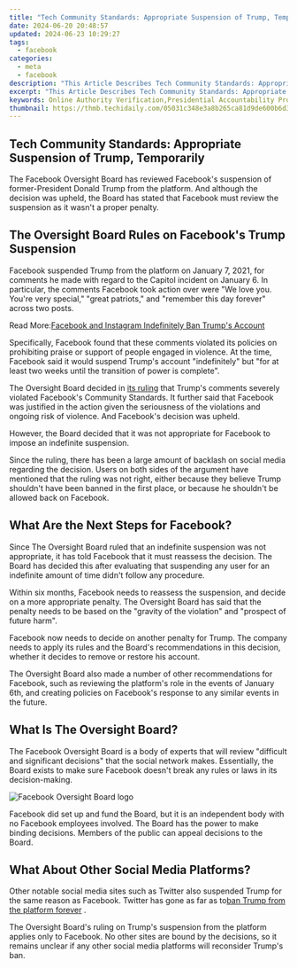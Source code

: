 ```yaml
---
title: "Tech Community Standards: Appropriate Suspension of Trump, Temporarily"
date: 2024-06-20 20:48:57
updated: 2024-06-23 10:29:27
tags:
  - facebook
categories:
  - meta
  - facebook
description: "This Article Describes Tech Community Standards: Appropriate Suspension of Trump, Temporarily"
excerpt: "This Article Describes Tech Community Standards: Appropriate Suspension of Trump, Temporarily"
keywords: Online Authority Verification,Presidential Accountability Processes,Trump's Potential Impeachment Protocols,Executive Power Limitations,Upholding Constitutional Checks and Balances,Temporary Suspension Mechanisms in Politics,Political Leader Disciplinary Actions
thumbnail: https://thmb.techidaily.com/05031c348e3a8b265ca81d9de600b6d3876929f7748d63bf7bb6a077bd78b2a6.jpg
---
```


## Tech Community Standards: Appropriate Suspension of Trump, Temporarily

 The Facebook Oversight Board has reviewed Facebook's suspension of former-President Donald Trump from the platform. And although the decision was upheld, the Board has stated that Facebook must review the suspension as it wasn't a proper penalty.

## The Oversight Board Rules on Facebook's Trump Suspension

 Facebook suspended Trump from the platform on January 7, 2021, for comments he made with regard to the Capitol incident on January 6\. In particular, the comments Facebook took action over were "We love you. You're very special," "great patriots," and "remember this day forever" across two posts.

 Read More:[Facebook and Instagram Indefinitely Ban Trump's Account](https://www.makeuseof.com/facebook-instagram-indefinitely-ban-trumps-account/)

 Specifically, Facebook found that these comments violated its policies on prohibiting praise or support of people engaged in violence. At the time, Facebook said it would suspend Trump's account "indefinitely" but "for at least two weeks until the transition of power is complete".

 The Oversight Board decided in [its ruling](https://oversightboard.com/news/226612455899839-oversight-board-upholds-former-president-trump-s-suspension-finds-facebook-failed-to-impose-proper-penalty/) that Trump's comments severely violated Facebook's Community Standards. It further said that Facebook was justified in the action given the seriousness of the violations and ongoing risk of violence. And Facebook's decision was upheld.

 However, the Board decided that it was not appropriate for Facebook to impose an indefinite suspension.

 Since the ruling, there has been a large amount of backlash on social media regarding the decision. Users on both sides of the argument have mentioned that the ruling was not right, either because they believe Trump shouldn't have been banned in the first place, or because he shouldn't be allowed back on Facebook.

## What Are the Next Steps for Facebook?

 Since The Oversight Board ruled that an indefinite suspension was not appropriate, it has told Facebook that it must reassess the decision. The Board has decided this after evaluating that suspending any user for an indefinite amount of time didn't follow any procedure.

 Within six months, Facebook needs to reassess the suspension, and decide on a more appropriate penalty. The Oversight Board has said that the penalty needs to be based on the "gravity of the violation" and "prospect of future harm".

 Facebook now needs to decide on another penalty for Trump. The company needs to apply its rules and the Board's recommendations in this decision, whether it decides to remove or restore his account.

 The Oversight Board also made a number of other recommendations for Facebook, such as reviewing the platform's role in the events of January 6th, and creating policies on Facebook's response to any similar events in the future.

## What Is The Oversight Board?

 The Facebook Oversight Board is a body of experts that will review "difficult and significant decisions" that the social network makes. Essentially, the Board exists to make sure Facebook doesn't break any rules or laws in its decision-making.

![Facebook Oversight Board logo](https://static1.makeuseofimages.com/wordpress/wp-content/uploads/2021/05/Oversight_Board_Logo.jpg)

 Facebook did set up and fund the Board, but it is an independent body with no Facebook employees involved. The Board has the power to make binding decisions. Members of the public can appeal decisions to the Board.

## What About Other Social Media Platforms?

 Other notable social media sites such as Twitter also suspended Trump for the same reason as Facebook. Twitter has gone as far as to[ban Trump from the platform forever](https://www.makeuseof.com/twitters-trump-ban-last-forever/) .

 The Oversight Board's ruling on Trump's suspension from the platform applies only to Facebook. No other sites are bound by the decisions, so it remains unclear if any other social media platforms will reconsider Trump's ban.


<ins class="adsbygoogle"
     style="display:block"
     data-ad-format="autorelaxed"
     data-ad-client="ca-pub-7571918770474297"
     data-ad-slot="1223367746"></ins>



<ins class="adsbygoogle"
     style="display:block"
     data-ad-client="ca-pub-7571918770474297"
     data-ad-slot="8358498916"
     data-ad-format="auto"
     data-full-width-responsive="true"></ins>
